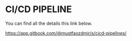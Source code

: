 # CI/CD PIPELINE

You can find all the details this link below.

https://app.gitbook.com/@mustfaozdmir/s/cicd-pipelines/
